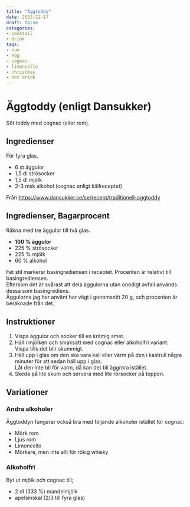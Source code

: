 ```yaml
---
title: "Äggtoddy"
date: 2023-12-17
draft: false
categories:
- cocktail
- drink
tags:
- rum
- egg
- cognac
- limoncello
- christmas
- hot drink
---
```


# Äggtoddy (enligt Dansukker)

Söt toddy med cognac (eller rom).

## Ingredienser 

För fyra glas.

- 6 st äggulor
- 1,5 dl strösocker
- 1,5 dl mjölk
- 2-3 msk alkohol (cognac enligt källreceptet)

Från https://www.dansukker.se/se/recept/traditionell-aggtoddy

## Ingredienser, Bagarprocent

Räkna med tre äggulor till två glas.

- **100 % äggulor**
- 225 % strösocker
- 225 % mjölk
- 60 % alkohol

Fet stil markerar basingrediensen i receptet. Procenten är relativt till basingrediensen.  
Eftersom det är svårast att dela äggulorna utan onödigt avfall används dessa som basingrediens.  
Äggulorna jag har använt har vägt i genomsnitt 20 g, och procenten är beräknade från det.

## Instruktioner

1. Vispa äggulor och socker till en krämig smet.
2. Häll i mjölken och smaksätt med cognac eller alkoholfri variant.  
   Vispa tills det blir skummigt.
3. Häll upp i glas om den ska vara kall eller värm på den i kastrull några minuter för att sedan häll upp i glas.  
Låt den inte bli för varm, då kan det bli äggröra istället.
4. Skeda på lite skum och servera med lite rörsocker på toppen.

## Variationer

### Andra alkoholer

Äggtoddyn fungerar också bra med följande alkoholer istället för cognac:
- Mörk rom
- Ljus rom
- Limoncello
- Mörkare, men inte allt för rökig whisky

### Alkoholfri

Byt ut mjölk och cognac till;
- 2 dl (333 %) mandelmjölk
- apelsinskal (2/3 till fyra glas)